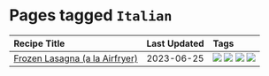 # Pages tagged `Italian`

|Recipe Title|Last Updated|Tags
|:---|:---|:---|
|[Frozen Lasagna (a la Airfryer)](../recipes/lasagnaairfryer.md)|2023-06-25|[![](https://img.shields.io/badge/tag-Italian-32613c)](../tags/Italian.md) [![](https://img.shields.io/badge/tag-airfryer-e5c1d4)](../tags/airfryer.md) [![](https://img.shields.io/badge/tag-easy-1d5152)](../tags/easy.md) [![](https://img.shields.io/badge/tag-reheating-659a8f)](../tags/reheating.md)|